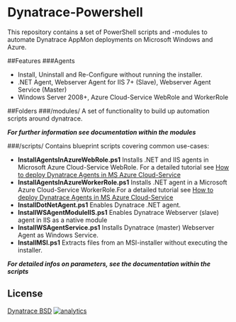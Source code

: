 # Dynatrace-Powershell
This repository contains a set of PowerShell scripts and -modules to automate Dynatrace AppMon deployments on Microsoft Windows and Azure. 

##Features
###Agents
- Install, Uninstall and Re-Configure without running the installer. 
- .NET Agent, Webserver Agent for IIS 7+ (Slave), Webserver Agent Service (Master)
- Windows Server 2008+, Azure Cloud-Service WebRole and WorkerRole

##Folders
###/modules/
A set of functionality to build up automation scripts around dynatrace.
 
***For further information see documentation within the modules***

###/scripts/
Contains blueprint scripts covering common use-cases:

- **InstallAgentsInAzureWebRole.ps1** Installs .NET and IIS agents in Microsoft Azure Cloud-Service WebRole. For a detailed tutorial see [How to deploy Dynatrace Agents in MS Azure Cloud-Service](https://community.dynatrace.com/community/display/LEARN/How+to+deploy+Dynatrace+Agents+in+MS+Azure+Cloud-Service) 
- **InstallAgentsInAzureWorkerRole.ps1** Installs .NET agent in a Microsoft Azure Cloud-Service WorkerRole.For a detailed tutorial see [How to deploy Dynatrace Agents in MS Azure Cloud-Service](https://community.dynatrace.com/community/display/LEARN/How+to+deploy+Dynatrace+Agents+in+MS+Azure+Cloud-Service) 
- **InstallDotNetAgent.ps1** Enables Dynatrace .NET agent.
- **InstallWSAgentModuleIIS.ps1** Enables Dynatrace Webserver (slave) agent in IIS as a native module
- **InstallWSAgentService.ps1** Installs Dynatrace (master) Webserver Agent as Windows Service.
- **InstallMSI.ps1** Extracts files from an MSI-installer without executing the installer.

***For detailed infos on parameters, see the documentation within the scripts***  

## License
[Dynatrace BSD](https://community.dynatrace.com/community/download/attachments/5144912/dynaTraceBSD.txt?version=3&modificationDate=1365418216030&api=v2)
[![analytics](https://www.google-analytics.com/collect?v=1&t=pageview&_s=1&dl=https%3A%2F%2Fgithub.com%2FdynaTrace&dp=%2FDynatrace-Powershell&dt=Dynatrace-Powershell&_u=Dynatrace~&cid=github.com%2FdynaTrace&tid=UA-54510554-5&aip=1)]()
